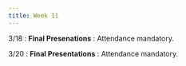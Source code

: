 ```yaml
---
title: Week 11
---
```



3/18
: **Final Presenations**
: Attendance mandatory.

3/20
: **Final Presentations**
: Attendance mandatory. 